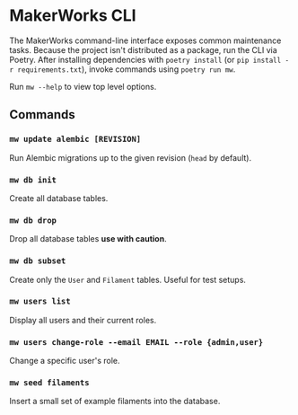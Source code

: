 # MakerWorks CLI

The MakerWorks command-line interface exposes common maintenance tasks.
Because the project isn't distributed as a package, run the CLI via Poetry.
After installing dependencies with `poetry install` (or `pip install -r
requirements.txt`), invoke commands using `poetry run mw`.

Run `mw --help` to view top level options.

## Commands

### `mw update alembic [REVISION]`
Run Alembic migrations up to the given revision (`head` by default).

### `mw db init`
Create all database tables.

### `mw db drop`
Drop all database tables **use with caution**.

### `mw db subset`
Create only the `User` and `Filament` tables. Useful for test setups.

### `mw users list`
Display all users and their current roles.

### `mw users change-role --email EMAIL --role {admin,user}`
Change a specific user's role.

### `mw seed filaments`
Insert a small set of example filaments into the database.

